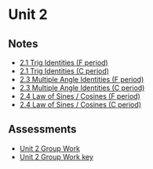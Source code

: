 # Unit 2

## Notes

- <a href="../notes/PCHA_2.1-2.2_TrigIdentities.pdf">2.1 Trig Identities (F period)</a>
- <a href="../notes/PCHA_2.1-2.2_TrigIdentities_C.pdf">2.1 Trig Identities (C period)</a>
- <a href="../notes/PCHA_2.3_MultipleAngleIdentities_F.pdf">2.3 Multiple Angle Identities (F period)</a>
- <a href="../notes/PCHA_2.3_MultipleAngleIdentities_C.pdf">2.3 Multiple Angle Identities (C period)</a>
- <a href="../notes/PCHA_2.4_LawOfSinesCosines_F.pdf">2.4 Law of Sines / Cosines (F period)</a>
- <a href="../notes/PCHA_2.4_LawOfSinesCosines_C.pdf">2.4 Law of Sines / Cosines (C period)</a>

## Assessments

- <a href="../assessments/pcha_unit2_group.pdf">Unit 2 Group Work</a>
- <a href="../assessments/pcha_unit2_group_key.pdf">Unit 2 Group Work key</a>

